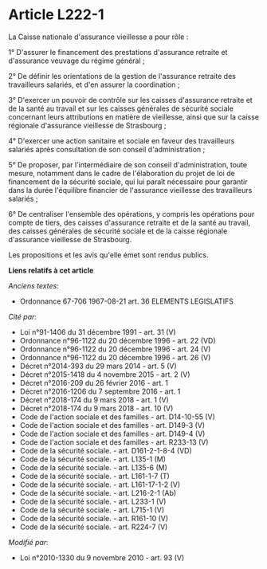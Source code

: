 # Article L222-1

La Caisse nationale d'assurance vieillesse a pour rôle : 

1° D'assurer le financement des prestations d'assurance retraite et d'assurance veuvage du régime général ; 

2° De définir les orientations de la gestion de l'assurance retraite des travailleurs salariés, et d'en assurer la
coordination ; 

3° D'exercer un pouvoir de contrôle sur les caisses d'assurance retraite et de la santé au travail et sur les caisses
générales de sécurité sociale concernant leurs attributions en matière de vieillesse, ainsi que sur la caisse régionale
d'assurance vieillesse de Strasbourg ; 

4° D'exercer une action sanitaire et sociale en faveur des travailleurs salariés après consultation de son conseil
d'administration ; 

5° De proposer, par l'intermédiaire de son conseil d'administration, toute mesure, notamment dans le cadre de l'élaboration
du projet de loi de financement de la sécurité sociale, qui lui paraît nécessaire pour garantir dans la durée l'équilibre
financier de l'assurance vieillesse des travailleurs salariés ; 

6° De centraliser l'ensemble des opérations, y compris les opérations pour compte de tiers, des caisses d'assurance retraite
et de la santé au travail, des caisses générales de sécurité sociale et de la caisse régionale d'assurance vieillesse de
Strasbourg. 

Les propositions et les avis qu'elle émet sont rendus publics.

**Liens relatifs à cet article**

_Anciens textes_:

  - Ordonnance 67-706 1967-08-21 art. 36 ELEMENTS LEGISLATIFS

_Cité par_:

  - Loi n°91-1406 du 31 décembre 1991 - art. 31 (V)
  - Ordonnance n°96-1122 du 20 décembre 1996 - art. 22 (VD)
  - Ordonnance n°96-1122 du 20 décembre 1996 - art. 24 (V)
  - Ordonnance n°96-1122 du 20 décembre 1996 - art. 26 (V)
  - Décret n°2014-393 du 29 mars 2014 - art. 5 (V)
  - Décret n°2015-1418 du 4 novembre 2015 - art. 2 (V)
  - Décret n°2016-209 du 26 février 2016 - art. 1
  - Décret n°2016-1206 du 7 septembre 2016 - art. 1
  - Décret n°2018-174 du 9 mars 2018 - art. 1 (V)
  - Décret n°2018-174 du 9 mars 2018 - art. 10 (V)
  - Code de l'action sociale et des familles - art. D14-10-55 (V)
  - Code de l'action sociale et des familles - art. D149-3 (V)
  - Code de l'action sociale et des familles - art. D149-4 (V)
  - Code de l'action sociale et des familles - art. R233-13 (V)
  - Code de la sécurité sociale. - art. D161-2-1-8-4 (VD)
  - Code de la sécurité sociale. - art. L135-1 (M)
  - Code de la sécurité sociale. - art. L135-6 (M)
  - Code de la sécurité sociale. - art. L161-1-7 (T)
  - Code de la sécurité sociale. - art. L161-17-1-2 (V)
  - Code de la sécurité sociale. - art. L216-2-1 (Ab)
  - Code de la sécurité sociale. - art. L233-1 (V)
  - Code de la sécurité sociale. - art. L715-1 (V)
  - Code de la sécurité sociale. - art. R161-10 (V)
  - Code de la sécurité sociale. - art. R224-7 (V)

_Modifié par_:

  - Loi n°2010-1330 du 9 novembre 2010 - art. 93 (V)
